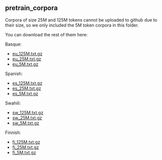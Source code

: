 ## pretrain_corpora

Corpora of size 25M and 125M tokens cannot be uploaded to github due to their size, so we only included the 5M token corpora in this folder.

You can download the rest of them here:

Basque:
* [eu_125M.txt.gz](https://storage.cloud.google.com/elhuyar/low-scaling-laws/data/preprocess_raw_5-25-125M/eu_125M.txt.gz)
* [eu_25M.txt.gz](https://storage.cloud.google.com/elhuyar/low-scaling-laws/data/preprocess_raw_5-25-125M/eu_25M.txt.gz)
* [eu_5M.txt.gz](https://storage.cloud.google.com/elhuyar/low-scaling-laws/data/preprocess_raw_5-25-125M/eu_5M.txt.gz)

Spanish:
* [es_125M.txt.gz](https://storage.cloud.google.com/elhuyar/low-scaling-laws/data/preprocess_raw_5-25-125M/es_125M.txt.gz)
* [es_25M.txt.gz](https://storage.cloud.google.com/elhuyar/low-scaling-laws/data/preprocess_raw_5-25-125M/es_25M.txt.gz)
* [es_5M.txt.gz](https://storage.cloud.google.com/elhuyar/low-scaling-laws/data/preprocess_raw_5-25-125M/es_5M.txt.gz)

Swahili:
* [sw_125M.txt.gz](https://storage.cloud.google.com/elhuyar/low-scaling-laws/data/preprocess_raw_5-25-125M/sw_125M.txt.gz)
* [sw_25M.txt.gz](https://storage.cloud.google.com/elhuyar/low-scaling-laws/data/preprocess_raw_5-25-125M/sw_25M.txt.gz)
* [sw_5M.txt.gz](https://storage.cloud.google.com/elhuyar/low-scaling-laws/data/preprocess_raw_5-25-125M/sw_5M.txt.gz)

Finnish:
* [fi_125M.txt.gz](https://storage.cloud.google.com/elhuyar/low-scaling-laws/data/preprocess_raw_5-25-125M/fi_125M.txt.gz)
* [fi_25M.txt.gz](https://storage.cloud.google.com/elhuyar/low-scaling-laws/data/preprocess_raw_5-25-125M/fi_5M.txt.gz)
* [fi_5M.txt.gz](https://storage.cloud.google.com/elhuyar/low-scaling-laws/data/preprocess_raw_5-25-125M/fi_5M.txt.gz)
